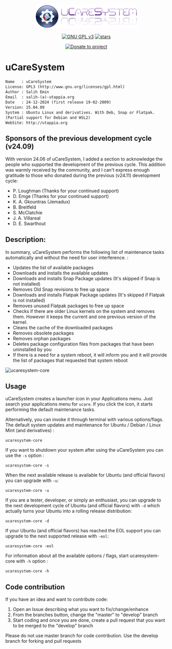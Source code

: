 <p align="center"><img src="https://raw.githubusercontent.com/Utappia/uCareSystem/master/assets/ucaresystem-image-banner.png"></p>

<p align="center">
    <a href="https://www.gnu.org/licenses/gpl-3.0.en.html" target="_blank"><img src="https://img.shields.io/badge/license-GPLv3-blue.svg" alt="GNU GPL v3"></a>
    <a href="https://github.com/Utappia/uCareSystem/stargazers" target="_blank"><img src="https://img.shields.io/github/stars/utappia/ucaresystem.svg" alt="stars"></a>
<p align="center">
    <a href="https://www.paypal.com/donate/?hosted_button_id=SATQ6Y9S3UCSG" target="_blank"><img src="https://img.shields.io/badge/Donate-PayPal-yellow.svg" alt="Donate to project"></a>
 
# uCareSystem

	Name   : uCareSystem
	License: GPL3 (http://www.gnu.org/licenses/gpl.html)
	Author : Salih Emin
	Email  : salih-(a)-utappia.org
	Date   : 24-12-2024 (first release 19-02-2009)
	Version: 25.04.09
	System : Ubuntu Linux and derivatives. With Deb, Snap or Flatpak. (Partial support for Debian and WSL2) 
	WebSite: http://utappia.org

## Sponsors of the previous development cycle (v24.09)

With version 24.06 of uCareSystem, I added a section to acknowledge the people who supported the development of the previous cycle. This addition was warmly received by the community, and I can't express enough gratitude to those who donated during the previous (v24.11) development cycle:

- P. Loughman (Thanks for your continued support)
- D. Emge (Thanks for your continued support)
- K. A. Gkountras (Jemadux)
- B. Breitfeld
- S. McClatchie
- J. A. Villareal
- D. E. Swarthout

## Description:

In summary, uCareSystem performs the following list of maintenance tasks automatically and without the need for user interference. :

- Updates the list of available packages
- Downloads and installs the available updates
- Downloads and installs Snap Package updates (It's skipped if Snap is not installed)
- Removes Old Snap revisions to free up space
- Downloads and installs Flatpak Package updates (It's skipped if Flatpak is not installed)
- Removes unused Flatpak packages to free up space
- Checks if there are older Linux kernels on the system and removes them. However it keeps the current and one previous version of the kernel.
- Cleans the cache of the downloaded packages
- Removes obsolete packages
- Removes orphan packages
- Deletes package configuration files from packages that have been uninstalled by you
- If there is a need for a system reboot, it will inform you and it will provide the list of packages that requested that system reboot

![ucaresystem-core](https://github.com/user-attachments/assets/a684a40e-403f-4306-a4dc-930575e066c5)

## Usage

uCareSystem creates a launcher icon in your Applications menu. Just search your applications menu for `ucare`. If you click the icon, it starts performing the default maintenance tasks. 

Alternatively, you can invoke it through terminal with various options/flags. The default system updates and maintenance for Ubuntu / Debian / Linux Mint (and derivatives) :
```
ucaresystem-core
```
If you want to shutdown your system after using the uCareSystem you can use the `-s` option :
```
ucaresystem-core -s
```
When the next available release is available for Ubuntu (and official flavors) you can upgrade with `-u`:
```	
ucaresystem-core -u
```
If you are a tester, developer, or simply an enthusiast, you can upgrade to the next development cycle of Ubuntu (and official flavors) with `-d` which actually turns your Ubuntu into a rolling release distribution:
```
ucaresystem-core -d
```
If your Ubuntu (and official flavors) has reached the EOL support you can upgrade to the next supported release with `-eol`:
```
ucaresystem-core -eol
```
For information about all the available options / flags, start ucaresystem-core with `-h` option :
```
ucaresystem-core -h
```
## Code contribution

If you have an idea and want to contribute code:

1. Open an Issue describing what you want to fix/change/enhance
2. From the branches button, change the "master" to "develop" branch
3. Start coding and once you are done, create a pull request that you want to be merged to the "develop" branch

Please do not use master branch for code contribution. Use the develop branch for forking and pull requests
